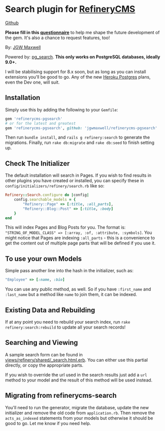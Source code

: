 # Search plugin for [RefineryCMS](http://www.refinerycms.com)
[Github](http://github.com/resolve/refinerycms)

**Please fill in this [questionnaire](https://docs.google.com/spreadsheet/viewform?formkey=dGEtODg5d0pVeG9reEVfdTEyc0MtNWc6MQ)** to help me shape the future development of the gem. It's also a chance to request features, too!

By: [JGW Maxwell](http://jgwmaxwell.com)

Powered by: [pg_search](http://github.com/Casecommons/pg_search). **This only works on PostgreSQL databases, ideally 9.0+.**

I will be stabilising support for 8.x soon, but as long as you can install extensions you'll be good to go. Any of the new [Heroku Postgres](http://postgres.heroku.com) plans, even the Dev one, will suit.

## Installation

Simply use this by adding the following to your `Gemfile`:

```ruby
gem 'refinerycms-pgsearch'
# or for the latest and greatest
gem 'refinerycms-pgsearch', github: 'jgwmaxwell/refinerycms-pgsearch'
```
Then run `bundle install`, and `rails g refinery:search` to generate the migrations. Finally, run `rake db:migrate` and `rake db:seed` to finish setting up.

## Check The Initializer

The default installation will search in Pages. If you wish to find results in other plugins you have created or installed, you can specify these in `config/initializers/refinery/search.rb` like so:

```ruby
Refinery::Search.configure do |config|
    config.searchable_models = {
        "Refinery::Page" => [:title, :all_parts],
        "Refinery::Blog::Post" => [:title, :body]
    }
end
```
This will index Pages and Blog Posts for you. The format is: `"STRING_OF_MODEL_CLASS" => [:array, :of, :attribute, :symbols]`. You might notice that Pages are indexing `:all_parts` - this is a convenience to get the content out of multiple page parts that will be defined if you use it.

## To use your own Models

Simple pass another line into the hash in the initializer, such as:

```ruby
"Employee" => [:name, :bio]
```
You can use any public method, as well. So if you have `:first_name` and `:last_name` but a method like `name` to join them, it can be indexed.

## Existing Data and Rebuilding

If at any point you need to rebuild your search index, run `rake refinery:search:rebuild` to update all your search records!

## Searching and Viewing

A sample search form can be found in [views/refinery/shared/_search.html.erb](http://github.com/jgwmaxwell/refinerycms-pgsearch/blob/master/app/views/refinery/shared/_search.html.erb).
You can either use this partial directly, or copy the appropriate parts.

If you wish to override the url used in the search results just add a `url` method to your model and the result of this method will be used instead.

## Migrating from refinerycms-search

You'll need to run the generator, migrate the database, update the new initializer and remove the old code from `application.rb`. Then remove the `acts_as_indexed` statements from your models but otherwise it should be good to go. Let me know if you need help.